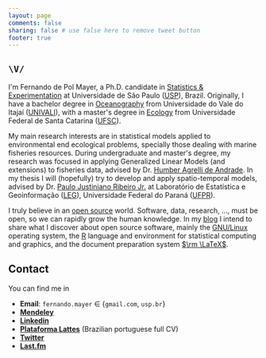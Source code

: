 ```yaml
---
layout: page
comments: false
sharing: false # use false here to remove tweet button
footer: true
---
```


## `\V/`

I'm Fernando de Pol Mayer, a Ph.D. candidate in [Statistics & Experimentation][1] at Universidade de São Paulo ([USP][]), Brazil. Originally, I have a bachelor degree in [Oceanography][] from Universidade do Vale do Itajaí ([UNIVALI][]), with a master's degree in [Ecology][] from Universidade Federal de Santa Catarina ([UFSC][]).

My main research interests are in statistical models applied to environmental end ecological problems, specially those dealing with marine fisheries resources. During undergraduate and master's degree, my research was focused in applying Generalized Linear Models (and extensions) to fisheries data, advised by Dr. [Humber Agrelli de Andrade][Humber]. In my thesis I will (hopefully) try to develop and apply spatio-temporal models, advised by Dr. [Paulo Justiniano Ribeiro Jr.][PJ] at Laboratório de Estatística e Geoinformação ([LEG][]), Universidade Federal do Paraná ([UFPR][]).

I truly believe in an [open source][OA] world. Software, data, research, $\ldots$, must be open, so we can rapidly grow the human knowledge. In my [blog](/blog) I intend to share what I discover about open source software, mainly the [GNU/Linux][] operating system, the [R][] language and environment for statistical computing and graphics, and the document preparation system [$\rm \LaTeX$][Latex].

## Contact

You can find me in

* **Email**: `fernando.mayer` $\in$ {`gmail.com`, `usp.br`}
* [**Mendeley**](http://www.mendeley.com/profiles/fernando-mayer)
* [**Linkedin**](http://br.linkedin.com/in/fernandomayer)
* [**Plataforma Lattes**](http://lattes.cnpq.br/2222077812442414) (Brazilian portuguese full CV)
* [**Twitter**](https://twitter.com/fernando_mayer)
* [**Last.fm**](http://www.last.fm/user/fernandomayer)

[1]: http://www.en.esalq.usp.br/how-we-work/teaching/graduate/programs/agricultural-statistics-and-experimentation
[USP]: http://www5.usp.br/en/
[Oceanography]: http://www.univali.br/oceano
[UNIVALI]: http://www.univali.br/english
[Ecology]: http://poseco.ufsc.br
[UFSC]: http://en.ufsc.br
[Humber]: https://sites.google.com/site/humberandrade/
[PJ]: http://www.leg.ufpr.br/~paulojus
[LEG]: http://www.leg.ufpr.br
[UFPR]: http://ufpr.br
[OA]: http://en.wikipedia.org/wiki/Open_source
[GNU/Linux]: http://en.wikipedia.org/wiki/Linux
[R]: http://r-project.org
[Latex]: http://www.latex-project.org/